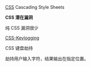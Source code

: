 <!--
 * @Author: kok-s0s
 * @Date: 2021-05-06 18:04:30
 * @LastEditTime: 2021-05-09 14:57:42
 * @Description: CSS-潜在漏洞
-->

[CSS](https://developer.mozilla.org/zh-CN/docs/Web/CSS) Cascading Style Sheets

**CSS 潜在漏洞**

纯 CSS 漏洞很少

[CSS-Keylogging](https://github.com/maxchehab/CSS-Keylogging)

CSS 键盘劫持

劫持用户输入字符，结果输出在指定位置。
